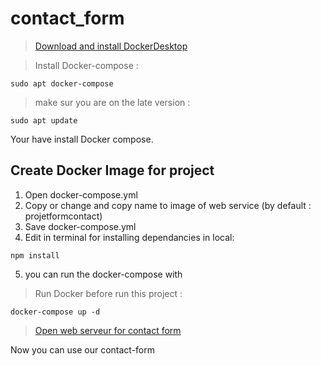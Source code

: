 # contact_form

> [Download and install DockerDesktop](https://www.docker.com/products/docker-desktop/)


> Install Docker-compose :

```nginx=
sudo apt docker-compose
```

> make sur you are on the late version :

```nginx= 
sudo apt update
```

Your have install Docker compose.

## Create Docker Image for project

1. Open docker-compose.yml
2. Copy or change and copy name to image of web service (by default : projetformcontact)
3. Save docker-compose.yml
4. Edit in terminal for installing dependancies in local:

```nginx
npm install
```

5. you can run the docker-compose with
 
> Run Docker before run this project :

```nginx=
docker-compose up -d
```

> [Open web serveur for contact form](http://localhost:8000/)

Now you can use our contact-form


